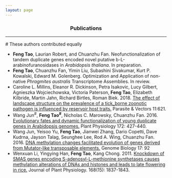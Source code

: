 ```yaml
---
layout: page
---
```


<div align="center"><h3>Publications</h3></div>

--------------------------------------------------

\# These authors contributed equally

*	**Feng Tao**, Laurian Robert, and Chuanzhu Fan. Neofunctionalization of tandem duplicate genes encoded novel putative b-L-arabinofuranosidases in *Arabidopsis thaliana*. In preparation.   
*	**Feng Tao**, Chuanzhu Fan, Yimin Liu, Subashini Sivakumar, Kurt P. Kowalski, Edward M. Golenberg. Optimization and Application of non-native *Phragmites australis* Transcriptome Assemblies. In review.   
*	Caroline L. Millins, Eleanor R. Dickinson, Petra Isakovic, Lucy Gilbert, Agnieszka Wojciechowska, Victoria Paterson, **Feng Tao**, Elizabeth Kilbride, Martin Jahn, Richard Birtles, Roman Biek. 2018. [The effect of landscape structure on the prevalence of a tick_borne zoonotic pathogen is influenced by reservoir host traits.](https://parasitesandvectors.biomedcentral.com/articles/10.1186/s13071-018-3200-2) Parasite & Vectors 11:621.    
*	Wang Jun<sup>#</sup>, **Feng Tao<sup>#</sup>**, Nicholas C. Marowsky, Chuanzhu Fan. 2016. [Evolutionary fates and dynamic functionalization of young duplicate genes in Arabidopsis genomes.](https://academic.oup.com/plphys/article/172/1/427/6115642) Plant Physiology 172: 427-440.
*	Wang Jun, Yeisoo Yu, **Feng Tao**, Jianwei Zhang, Dario Copetti, Dave Kudrna, Jayson Talag, Seunghee Lee, Rod A. Wing, Chuanzhu Fan. 2016. [DNA methylation changes facilitated evolution of genes derived from Mutator-like transposable elements.](https://genomebiology.biomedcentral.com/articles/10.1186/s13059-016-0954-8) Genome Biology 17: 92 
*	Wenxuan Li, Yingying Han, **Feng Tao**, Kang Chong. 2011. [Knockdown of SMAS genes encoding S-adenosyl-L-methionine synthetases causes methylation alterations of DNAs and histones and leads to late flowering in rice.](https://pubmed.ncbi.nlm.nih.gov/21757254/) Journal of Plant Physiology. 168(15): 1837-1843.
